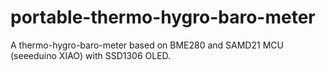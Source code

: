 # portable-thermo-hygro-baro-meter
A thermo-hygro-baro-meter based on BME280 and SAMD21 MCU (seeeduino XIAO) with SSD1306 OLED.
